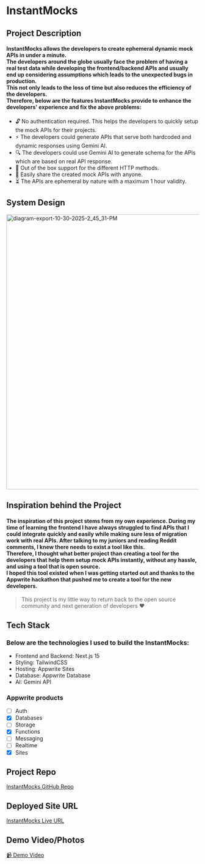 # InstantMocks

## Project Description

#### InstantMocks allows the developers to create ephemeral dynamic mock APIs in under a minute. <br/> The developers around the globe usually face the problem of having a real test data while developing the frontend/backend APIs and usually end up considering assumptions which leads to the unexpected bugs in production. <br/> This not only leads to the loss of time but also reduces the efficiency of the developers. <br/> Therefore, below are the features InstantMocks provide to enhance the developers' experience and fix the above problems:

- 🔓 No authentication required. This helps the developers to quickly setup the mock APIs for their projects.
- ⚡ The developers could generate APIs that serve both hardcoded and dynamic responses using Gemini AI.
- 🔍 The developers could use Gemini AI to generate schema for the APIs which are based on real API response.
- 💫 Out of the box support for the different HTTP methods.
- 🔄 Easily share the created mock APIs with anyone.
- ⏳ The APIs are ephemeral by nature with a maximum 1 hour validity.

## System Design 
<img width="720" height="720" alt="diagram-export-10-30-2025-2_45_31-PM" src="https://github.com/user-attachments/assets/ce3d1f8a-f9ab-4f67-a09a-9bc7afcf759d" />

## Inspiration behind the Project

#### The inspiration of this project stems from my own experience. During my time of learning the frontend I have always struggled to find APIs that I could integrate quickly and easily while making sure less of migration work with real APIs. After talking to my juniors and reading Reddit comments, I knew there needs to exist a tool like this. <br/> Therefore, I thought what better project than creating a tool for the developers that help them setup mock APIs instantly, without any hassle, and using a tool that is open source. <br/> I hoped this tool existed when I was getting started out and thanks to the Appwrite hackathon that pushed me to create a tool for the new developers.

> This project is my little way to return back to the open source community and next generation of developers ❤️

## Tech Stack

### Below are the technologies I used to build the InstantMocks:

- Frontend and Backend: Next.js 15
- Styling: TailwindCSS
- Hosting: Appwrite Sites
- Database: Appwrite Database
- AI: Gemini API

### Appwrite products

- [ ] Auth
- [x] Databases
- [ ] Storage
- [x] Functions
- [ ] Messaging
- [ ] Realtime
- [x] Sites

## Project Repo

[InstantMocks GitHub Repo](https://github.com/GurneeshBudhiraja/InstantMocks)

## Deployed Site URL

[InstantMocks Live URL](https://6903079ef3333df930d1.appwrite.network)

## Demo Video/Photos

[📹 Demo Video](https://www.youtube.com/watch?v=8V3X67cZCSA)
